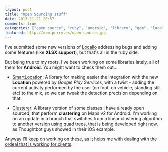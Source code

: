 ```yaml
---
layout: post
title: "Open Sourcing stuff"
date: 2013-11-21 20:57
comments: true
categories: ["open source", "ruby", "android", "library", "gem", "localio", "smart location", "clusterer"]
featured: http://mrm.perry.es/open-source.jpg
---
```

I've submitted some new versions of [Localio](https://github.com/mrmans0n/localio) addressing bugs and adding some features (like **XLSX support**), but that's all in the ruby side.

But being true to my roots, I've been working on some libraries lately, all of them for **Android**. You might want to check them out...

* [SmartLocation](https://github.com/mobivery/smart-location-lib): A library for making easier the integration with the new **Location** powered by *Google Play Services*, with a twist - adding the current activity performed by the user (on foot, on vehicle, standing still, etc) to the mix, so we can tweak the detection precision depending on that.

* [Clusterer](https://github.com/mrmans0n/clusterer): A library version of some classes I have already open sourced, that perform **clustering** on Maps v2 for Android. I'm working on an update in a branch that switches from a linear clustering algorithm to another version using quad trees, that is being developed right now, as Thoughtbot guys showed in their iOS example. 

Anyway I'll keep on working on these, as it helps me with dealing with [the ordeal that is working for clients](http://nlopez.io/blog/2013/09/01/things-i-dont-like-about-working-for-clients/).